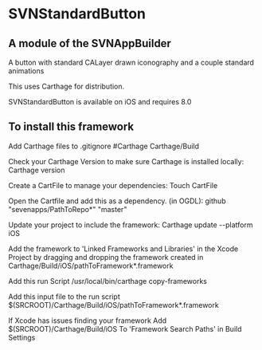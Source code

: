 # SVNStandardButton
## A module of the SVNAppBuilder

A button with standard CALayer drawn iconography and a couple standard animations

This uses Carthage for distribution.

SVNStandardButton is available on iOS and requires 8.0

## To install this framework

Add Carthage files to .gitignore #Carthage Carthage/Build

Check your Carthage Version to make sure Carthage is installed locally: Carthage version

Create a CartFile to manage your dependencies: Touch CartFile

Open the Cartfile and add this as a dependency. (in OGDL): github "sevenapps/PathToRepo*" "master"

Update your project to include the framework: Carthage update --platform iOS

Add the framework to 'Linked Frameworks and Libraries' in the Xcode Project by dragging and dropping the framework created in Carthage/Build/iOS/pathToFramework*.framework

Add this run Script /usr/local/bin/carthage copy-frameworks

Add this input file to the run script $(SRCROOT)/Carthage/Build/iOS/pathToFramework*.framework

If Xcode has issues finding your framework Add $(SRCROOT)/Carthage/Build/iOS To 'Framework Search Paths' in Build Settings
